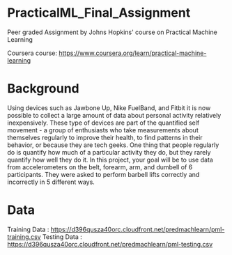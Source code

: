 # PracticalML_Final_Assignment
Peer graded Assignment by Johns Hopkins' course on Practical Machine Learning 

Coursera course: https://www.coursera.org/learn/practical-machine-learning

# Background
Using devices such as Jawbone Up, Nike FuelBand, and Fitbit it is now possible to collect a large amount of data about personal activity relatively inexpensively. These type of devices are part of the quantified self movement - a group of enthusiasts who take measurements about themselves regularly to improve their health, to find patterns in their behavior, or because they are tech geeks. One thing that people regularly do is quantify how much of a particular activity they do, but they rarely quantify how well they do it. In this project, your goal will be to use data from accelerometers on the belt, forearm, arm, and dumbell of 6 participants. They were asked to perform barbell lifts correctly and incorrectly in 5 different ways.

# Data
Training Data : https://d396qusza40orc.cloudfront.net/predmachlearn/pml-training.csv
Testing Data : https://d396qusza40orc.cloudfront.net/predmachlearn/pml-testing.csv

